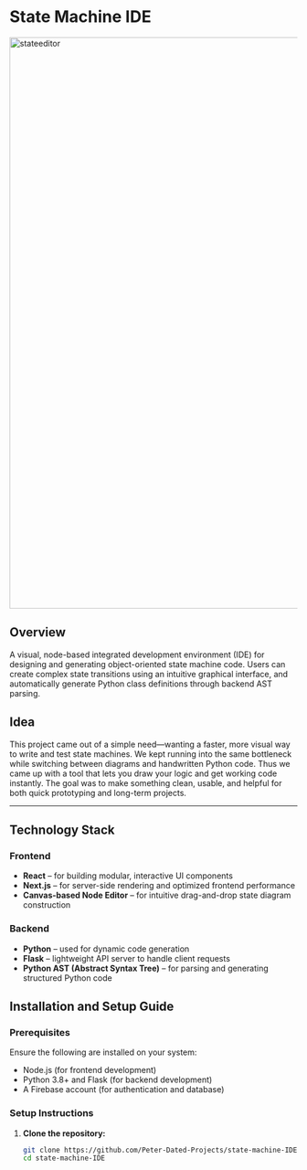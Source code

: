 # State Machine IDE

<img width="1000" alt="stateeditor" src="https://github.com/user-attachments/assets/01b123e3-3827-4821-abd8-841468b015b1" />

## Overview

A visual, node-based integrated development environment (IDE) for designing and generating object-oriented state machine code. Users can create complex state transitions using an intuitive graphical interface, and automatically generate Python class definitions through backend AST parsing.

## Idea

This project came out of a simple need—wanting a faster, more visual way to write and test state machines. We kept running into the same bottleneck while switching between diagrams and handwritten Python code. Thus we came up with a tool that lets you draw your logic and get working code instantly. The goal was to make something clean, usable, and helpful for both quick prototyping and long-term projects.

---

## Technology Stack

### Frontend

- **React** – for building modular, interactive UI components  
- **Next.js** – for server-side rendering and optimized frontend performance  
- **Canvas-based Node Editor** – for intuitive drag-and-drop state diagram construction  

### Backend

- **Python** – used for dynamic code generation  
- **Flask** – lightweight API server to handle client requests  
- **Python AST (Abstract Syntax Tree)** – for parsing and generating structured Python code  

## Installation and Setup Guide

### Prerequisites

Ensure the following are installed on your system:

- Node.js (for frontend development)
- Python 3.8+ and Flask (for backend development)
- A Firebase account (for authentication and database)

### Setup Instructions

1. **Clone the repository:**
   ```sh
   git clone https://github.com/Peter-Dated-Projects/state-machine-IDE
   cd state-machine-IDE
   ```
